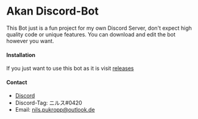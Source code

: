 # Akan Discord-Bot

This Bot just is a fun project for my own Discord Server,
don't expect high quality code or unique features.
You can download and edit the bot however you want.

#### Installation
If you just want to use this bot as it is visit 
[releases](https://github.com/Nirusu99/akan-discord-bot/tree/master/release)

#### Contact

- [Discord](https://discord.gg/FZ546P3)
- Discord-Tag: ニルス#0420
- Email: nils.pukropp@outlook.de